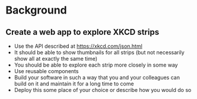 # Background
## Create a web app to explore XKCD strips

- Use the API described at https://xkcd.com/json.html
- It should be able to show thumbnails for all strips (but not necessarily show all at exactly the same time)
- You should be able to explore each strip more closely in some way
- Use reusable components
- Build your software in such a way that you and your colleagues can build on it and maintain it for a long time to come
- Deploy this some place of your choice or describe how you would do so